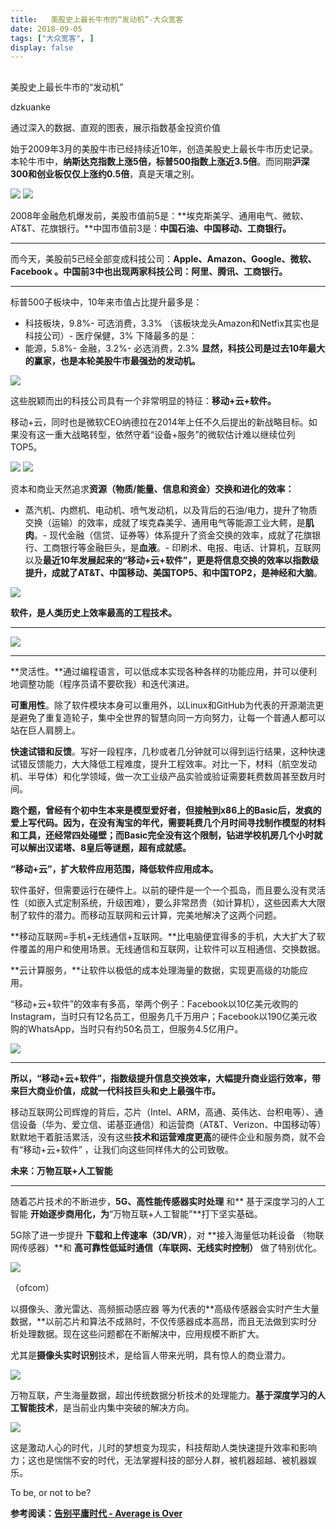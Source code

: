 ```yaml
---
title:   美股史上最长牛市的“发动机”-大众宽客
date: 2018-09-05
tags: ["大众宽客", ]
display: false
---
```



## 



美股史上最长牛市的“发动机”




dzkuanke




通过深入的数据、直观的图表，展示指数基金投资价值


始于2009年3月的美股牛市已经持续近10年，创造美股史上最长牛市历史记录。本轮牛市中，**纳斯达克指数上涨5倍，标普500指数上涨近3.5倍**。而同期**沪深300和创业板仅仅上涨约0.5倍**，真是天壤之别。



<img class="" data-copyright="0" data-ratio="0.7079136690647482" data-s="300,640" src="https://mmbiz.qpic.cn/mmbiz_png/PKw3FQPmhIhooBROVwvibbyEpWszW9zVS4aiablE9uK1rVRMvjwIurn1c4VUI3ibOaGSuq1dic3eQDSGJOCkUbbPkw/640?wx_fmt=png" data-type="png" data-w="1390" style="white-space: normal;"/>



<img class="" data-copyright="0" data-ratio="0.8064516129032258" data-s="300,640" src="https://mmbiz.qpic.cn/mmbiz_png/PKw3FQPmhIhooBROVwvibbyEpWszW9zVS6fc43r6mp4b6kR65DJKicu00icLssWdUG7IicMiamzROcsclrDRd3ILUibQ/640?wx_fmt=png" data-type="png" data-w="620" style=""/>



2008年金融危机爆发前，美股市值前5是：**埃克斯美孚、通用电气、微软、AT&amp;T、花旗银行。**中国市值前3是：**中国石油、中国移动、工商银行。**

****

而今天，美股前5已经全部变成科技公司：**Apple、Amazon、Google、微软、Facebook **。中国前3中也出现两家科技公司：**阿里、腾讯、工商银行。******

****

标普500子板块中，10年来市值占比提升最多是：
- 科技板块，9.8%- 可选消费，3.3% （该板块龙头Amazon和Netfix其实也是科技公司）- 医疗保健，3%
下降最多的是：
- 能源，5.8%- 金融，3.2%- 必选消费，2.3%
**显然，科技公司是过去10年最大的赢家，也是本轮美股牛市最强劲的发动机。**



<img class="" data-copyright="0" data-ratio="2.483425414364641" data-s="300,640" src="https://mmbiz.qpic.cn/mmbiz_png/PKw3FQPmhIhooBROVwvibbyEpWszW9zVStjp5CMgicdI1VErpFlSsvvgqyjwa85Te10dqv4C9lrHvZ36icVLicd0NQ/640?wx_fmt=png" data-type="png" data-w="724"/>



这些脱颖而出的科技公司具有一个非常明显的特征：**移动+云+软件。**



移动+云，同时也是微软CEO纳德拉在2014年上任不久后提出的新战略目标。如果没有这一重大战略转型，依然守着“设备+服务”的微软估计难以继续位列TOP5。



<img class="" data-copyright="0" data-ratio="0.55" data-s="300,640" src="https://mmbiz.qpic.cn/mmbiz_png/PKw3FQPmhIjmX9TV1kJZjsXEozwZF4xkh0WBOYuy4VdzwoEmqsSOdy0l1CsI29NB1IJ3txhweuwsFB4jZRyFwA/640?wx_fmt=png" data-type="png" data-w="800" style=""/>

<img class="" data-copyright="0" data-ratio="0.5734375" data-s="300,640" src="https://mmbiz.qpic.cn/mmbiz_png/PKw3FQPmhIjmX9TV1kJZjsXEozwZF4xkJdYnyywT98XFQRd76OyTLYpZNLTXL8bQmRibeFOjs11A5xbIGuPdDLw/640?wx_fmt=png" data-type="png" data-w="1280" style=""/>





资本和商业天然追求**资源（物质/能量、信息和资金）交换和进化的效率：**
- 蒸汽机、内燃机、电动机、喷气发动机，以及背后的石油/电力，提升了物质交换（运输）的效率，成就了埃克森美孚、通用电气等能源工业大鳄，是**肌肉**。- 现代金融（信贷、证券等）体系提升了资金交换的效率，成就了花旗银行、工商银行等金融巨头，是**血液**。- 印刷术、电报、电话、计算机，互联网以及**最近10年发展起来的“移动+云+软件”，更是将信息交换的效率以指数级提升，**成就了AT&amp;T、中国移动、美国TOP5、和中国TOP2，是**神经和大脑**。
<img class="" data-copyright="0" data-ratio="0.7322222222222222" data-s="300,640" src="https://mmbiz.qpic.cn/mmbiz_jpg/PKw3FQPmhIh1IujLDIic0ZHOM2yxgT6qP7PIhQm4058O1PpiaTcxN2meiaWw7GYpeiaQdlxxZVDQkF2sfzibGD5ibCXw/640?wx_fmt=jpeg" data-type="jpeg" data-w="900" style=""/>





**软件，是人类历史上效率最高的工程技术。**

****

**<img class="" data-copyright="0" data-ratio="0.7222222222222222" data-s="300,640" src="https://mmbiz.qpic.cn/mmbiz_jpg/PKw3FQPmhIh1IujLDIic0ZHOM2yxgT6qPDyGlZNoa6auNhaicz2aQ6dLwfphrcy0Zp6XyxpBo8UasxpuN1eRsW7A/640?wx_fmt=jpeg" data-type="jpeg" data-w="900" style="white-space: normal;"/>**

****

**灵活性。**通过编程语言，可以低成本实现各种各样的功能应用，并可以便利地调整功能（程序员请不要砍我）和迭代演进。



**可重用性**。除了软件模块本身可以重用外，以Linux和GitHub为代表的开源潮流更是避免了重复造轮子，集中全世界的智慧向同一方向努力，让每一个普通人都可以站在巨人肩膀上。



**快速试错和反馈**。写好一段程序，几秒或者几分钟就可以得到运行结果，这种快速试错反馈能力，大大降低工程难度，提升工程效率。对比一下，材料（航空发动机、半导体）和化学领域，做一次工业级产品实验或验证需要耗费数周甚至数月时间。



**跑个题，曾经有个初中生本来是模型爱好者，但接触到x86上的Basic后，发疯的爱上写代码。因为，在没有淘宝的年代，需要耗费几个月时间寻找制作模型的材料和工具，还经常四处碰壁；而Basic完全没有这个限制，钻进学校机房几个小时就可以解出汉诺塔、8皇后等谜题，超有成就感。**





**“移动+云”，扩大软件应用范围，降低软件应用成本。**



软件虽好，但需要运行在硬件上。以前的硬件是一个一个孤岛，而且要么没有灵活性（如嵌入式定制系统，升级困难），要么非常昂贵（如计算机），这些因素大大限制了软件的潜力。而移动互联网和云计算，完美地解决了这两个问题。



**移动互联网=手机+无线通信+互联网。**比电脑便宜得多的手机，大大扩大了软件覆盖的用户和使用场景。无线通信和互联网，让软件可以互相通信、交换数据。



**云计算服务，**让软件以极低的成本处理海量的数据，实现更高级的功能应用。



“移动+云+软件”的效率有多高，举两个例子：Facebook以10亿美元收购的Instagram，当时只有12名员工，但服务几千万用户；Facebook以190亿美元收购的WhatsApp，当时只有约50名员工，但服务4.5亿用户。

<img class="" data-copyright="0" data-ratio="1" data-s="300,640" src="https://mmbiz.qpic.cn/mmbiz_jpg/PKw3FQPmhIh1IujLDIic0ZHOM2yxgT6qP3wXPpsdYGsYvntVUsBxpvxwagztP6CWjwTpVRiaz1B3CsR6Nxvq53ng/640?wx_fmt=jpeg" data-type="jpeg" data-w="817" style=""/>

****

**所以，“移动+云+软件”，指数级提升信息交换效率，大幅提升商业运行效率，带来巨大商业价值，成就一代科技巨头和史上最强牛市。**



移动互联网公司辉煌的背后，芯片（Intel、ARM，高通、英伟达、台积电等）、通信设备（华为、爱立信、诺基亚通信）和运营商（AT&amp;T、Verizon、中国移动等）默默地干着脏活累活，没有这些**技术和运营难度更高**的硬件企业和服务商，就不会有“移动+云+软件” ，让我们向这些同样伟大的公司致敬。





**未来：万物互联+人工智能**

****

随着芯片技术的不断进步，**5G、高性能传感器实时处理** 和** 基于深度学习的人工智能&nbsp;**开始逐步商用化，为**“万物互联+人工智能”**打下坚实基础。



5G除了进一步提升&nbsp;**下载和上传速率（3D/VR）**，对&nbsp;**接入海量低功耗设备 （物联网传感器）**和&nbsp;**高可靠性低延时通信（车联网、无线实时控制）**&nbsp;做了特别优化。

<img class="" data-copyright="0" data-ratio="0.45234375" data-s="300,640" src="https://mmbiz.qpic.cn/mmbiz_jpg/PKw3FQPmhIh1IujLDIic0ZHOM2yxgT6qPbLzpetgrHC2na5XsqHdDp8LuibLlEAAzDfCR6BpsWWwuXQ0h0QiaEWgA/640?wx_fmt=jpeg" data-type="jpeg" data-w="1280" style=""/>

（ofcom）



以摄像头、激光雷达、高频振动感应器 等为代表的**高级传感器会实时产生大量数据，**以前芯片和算法不成熟时，不仅传感器成本高昂，而且无法做到实时分析处理数据。现在这些问题都在不断解决中，应用规模不断扩大。



尤其是**摄像头实时识别**技术，是给盲人带来光明，具有惊人的商业潜力。



<img class="" data-copyright="0" data-ratio="0.5773195876288659" data-s="300,640" src="https://mmbiz.qpic.cn/mmbiz_jpg/PKw3FQPmhIh1IujLDIic0ZHOM2yxgT6qPtibdVTJwhyzKyST6t31B0CnmST4qibEVhYhKiaicg1TtAIsCoiaKhEicibgcg/640?wx_fmt=jpeg" data-type="jpeg" data-w="970" style=""/>



万物互联，产生海量数据，超出传统数据分析技术的处理能力。**基于深度学习的人工智能技术**，是当前业内集中突破的解决方向。

<img class="" data-copyright="0" data-ratio="0.724609375" data-s="300,640" src="https://mmbiz.qpic.cn/mmbiz_png/PKw3FQPmhIh1IujLDIic0ZHOM2yxgT6qPsQyfcibknRickghJ2iaZ6ThzUBOtYAibSTxO8Fib927CKuu4gMz5ZBzGsvA/640?wx_fmt=png" data-type="png" data-w="1024" style=""/>





这是激动人心的时代，儿时的梦想变为现实，科技帮助人类快速提升效率和影响力；这也是惴惴不安的时代，无法掌握科技的部分人群，被机器超越、被机器娱乐。



To be, or not to be?





**参考阅读：**[**告别平庸时代 - Average is Over**](http://mp.weixin.qq.com/s?__biz=MzAwMTc1MDcwNw==&amp;mid=2648271966&amp;idx=1&amp;sn=86dff0506c7c0dfdca1f7b8756595906&amp;chksm=82f92f82b58ea694f03e4c9eb05438b791b8b7212ad6e9ad97aa6459b7ac4c53f1ee048fe934&amp;scene=21#wechat_redirect)